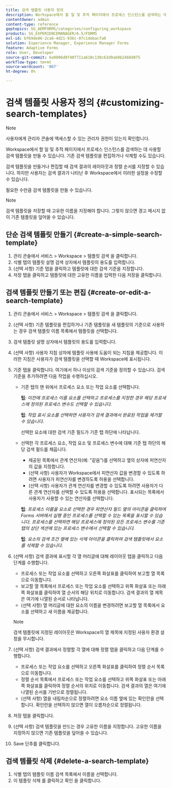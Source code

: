 ```yaml
---
title: 검색 템플릿 사용자 정의
description: Workspace에서 할 일 및 추적 페이지에서 프로세스 인스턴스를 검색하는 데 사용할 검색 템플릿을 만들 수 있습니다. 기존 검색 템플릿을 편집하거나 삭제할 수도 있습니다.
contentOwner: admin
content-type: reference
geptopics: SG_AEMFORMS/categories/configuring_workspace
products: SG_EXPERIENCEMANAGER/6.5/FORMS
exl-id: bf69de86-2ca6-4d21-936c-07c1debacfa0
solution: Experience Manager, Experience Manager Forms
feature: Adaptive Forms
role: User, Developer
source-git-commit: 6a9806d8f40f711a610c130c63d9ab9b2460d075
workflow-type: tm+mt
source-wordcount: '867'
ht-degree: 0%

---
```


# 검색 템플릿 사용자 정의 {#customizing-search-templates}

>[!NOTE]
> 
> 사용자에게 관리자 콘솔에 액세스할 수 있는 관리자 권한이 있는지 확인합니다.

Workspace에서 할 일 및 추적 페이지에서 프로세스 인스턴스를 검색하는 데 사용할 검색 템플릿을 만들 수 있습니다. 기존 검색 템플릿을 편집하거나 삭제할 수도 있습니다.

검색 템플릿을 만들거나 편집할 때 검색 결과의 레이아웃과 정렬 순서를 지정할 수 있습니다. 하지만 사용자는 검색 결과가 나타난 후 Workspace에서 이러한 설정을 수정할 수 있습니다.

필요한 수만큼 검색 템플릿을 만들 수 있습니다.

>[!NOTE]
>
>검색 템플릿을 저장할 때 고유한 이름을 지정해야 합니다. 그렇지 않으면 경고 메시지 없이 기존 템플릿을 덮어쓸 수 있습니다.

## 단순 검색 템플릿 만들기 {#create-a-simple-search-template}

1. 관리 콘솔에서 서비스 > Workspace > 템플릿 검색 을 클릭합니다.
1. 식별 탭의 템플릿 설명 검색 상자에서 템플릿의 용도를 입력합니다.
1. (선택 사항) 기준 탭을 클릭하고 템플릿에 대한 검색 기준을 지정합니다.
1. 저장 탭을 클릭하고 템플릿에 대한 고유한 이름을 입력한 다음 저장을 클릭합니다.

## 검색 템플릿 만들기 또는 편집 {#create-or-edit-a-search-template}

1. 관리 콘솔에서 서비스 > Workspace > 템플릿 검색 을 클릭합니다.
1. (선택 사항) 기존 템플릿을 편집하거나 기존 템플릿을 새 템플릿의 기준으로 사용하는 경우 검색 템플릿 이름 목록에서 템플릿을 선택합니다.
1. 검색 템플릿 설명 상자에서 템플릿의 용도를 입력합니다.
1. (선택 사항) 사용자 지침 상자에 템플릿 사용에 도움이 되는 지침을 제공합니다. 이러한 지침은 사용자가 검색 템플릿을 선택할 때 Workspace에 표시됩니다.
1. 기준 탭을 클릭합니다. 여기에서 하나 이상의 검색 기준을 정의할 수 있습니다. 검색 기준을 추가하려면 다음 작업을 수행하십시오.

   * 기준 탭의 맨 위에서 프로세스 요소 또는 작업 요소를 선택합니다.

     **팁**: *이전에 프로세스 이름 요소를 선택하고 프로세스를 지정한 경우 해당 프로세스에 정의된 프로세스 변수도 선택할 수 있습니다.*

     **팁**: *작업 표시 요소를 선택하면 사용자가 검색 결과에서 완료된 작업을 제거할 수 있습니다.*

     선택한 요소에 대한 검색 기준 필드가 기준 탭 하단에 나타납니다.

   * 선택한 각 프로세스 요소, 작업 요소 및 프로세스 변수에 대해 기준 탭 하단의 해당 검색 필드를 채웁니다.

      * 제공된 목록에서 관계 연산자(예: &quot;같음&quot;)를 선택하고 옆의 상자에 피연산자의 값을 지정합니다.
      * (선택 사항) 사용자가 Workspace에서 피연산자 값을 변경할 수 있도록 하려면 사용자가 피연산자를 변경하도록 허용을 선택합니다.
      * (선택 사항) 사용자가 관계 연산자를 변경할 수 있도록 하려면 사용자가 다른 관계 연산자를 선택할 수 있도록 허용을 선택합니다. 표시되는 목록에서 사용자가 사용할 수 있는 연산자를 선택합니다.

     **팁**: *프로세스 이름을 요소로 선택한 경우 피연산자 필드 옆의 아이콘을 클릭하여 Forms 서버에서 실행 중인 프로세스를 선택할 수 있는 목록을 표시할 수 있습니다. 프로세스를 선택하면 해당 프로세스에 정의된 모든 프로세스 변수를 기준 탭의 상단 섹션에 있는 프로세스 변수에서 선택할 수 있습니다.*

     **팁**: *요소의 검색 조건 옆에 있는 삭제 아이콘을 클릭하여 검색 템플릿에서 요소를 삭제할 수 있습니다.*

1. (선택 사항) 검색 결과에 표시할 각 열 머리글에 대해 레이아웃 탭을 클릭하고 다음 단계를 수행합니다.

   * 프로세스 또는 작업 요소를 선택하고 오른쪽 화살표를 클릭하여 보고할 열 목록으로 이동합니다.
   * 보고할 열 목록에서 프로세스 또는 작업 요소를 선택하고 위쪽 화살표 또는 아래쪽 화살표를 클릭하여 열 순서의 해당 위치로 이동합니다. 검색 결과의 열 제목은 여기에 나열된 순서로 나타납니다.
   * (선택 사항) 열 머리글에 대한 요소의 이름을 변경하려면 보고할 열 목록에서 요소를 선택하고 새 이름을 제공합니다.

   >[!NOTE]
   >
   >검색 템플릿에 지정된 레이아웃은 Workspace의 열 제목에 지정된 사용자 환경 설정을 무시합니다.

1. (선택 사항) 검색 결과에서 정렬할 각 열에 대해 정렬 탭을 클릭하고 다음 단계를 수행합니다.

   * 프로세스 또는 작업 요소를 선택하고 오른쪽 화살표를 클릭하여 정렬 순서 목록으로 이동합니다.
   * 정렬 순서 목록에서 프로세스 또는 작업 요소를 선택하고 위쪽 화살표 또는 아래쪽 화살표를 클릭하여 정렬 순서의 위치로 이동합니다. 검색 결과의 열은 여기에 나열된 순서를 기반으로 정렬됩니다.
   * (선택 사항) 열을 내림차순으로 정렬하려면 요소 이름 옆에 있는 확인란을 선택합니다. 확인란을 선택하지 않으면 열이 오름차순으로 정렬됩니다.

1. 저장 탭을 클릭합니다.
1. (선택 사항) 검색 템플릿을 만드는 경우 고유한 이름을 지정합니다. 고유한 이름을 지정하지 않으면 기존 템플릿을 덮어쓸 수 있습니다.
1. Save 단추를 클릭합니다.

## 검색 템플릿 삭제 {#delete-a-search-template}

1. 식별 탭의 템플릿 이름 검색 목록에서 이름을 선택합니다.
1. 이 템플릿 삭제 를 클릭하고 확인 을 클릭합니다.
